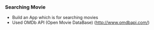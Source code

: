 ### Searching Movie 

- Build an App which is for searching movies
- Used OMDb API (Open Movie DataBase) (http://www.omdbapi.com/)